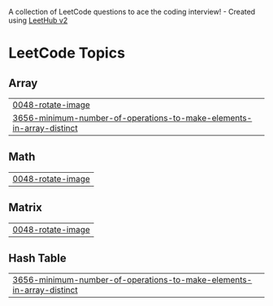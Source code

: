 A collection of LeetCode questions to ace the coding interview! - Created using [LeetHub v2](https://github.com/arunbhardwaj/LeetHub-2.0)
<!---LeetCode Topics Start-->
# LeetCode Topics
## Array
|  |
| ------- |
| [0048-rotate-image](https://github.com/ksharathkrishna/leetcode/tree/master/0048-rotate-image) |
| [3656-minimum-number-of-operations-to-make-elements-in-array-distinct](https://github.com/ksharathkrishna/leetcode/tree/master/3656-minimum-number-of-operations-to-make-elements-in-array-distinct) |
## Math
|  |
| ------- |
| [0048-rotate-image](https://github.com/ksharathkrishna/leetcode/tree/master/0048-rotate-image) |
## Matrix
|  |
| ------- |
| [0048-rotate-image](https://github.com/ksharathkrishna/leetcode/tree/master/0048-rotate-image) |
## Hash Table
|  |
| ------- |
| [3656-minimum-number-of-operations-to-make-elements-in-array-distinct](https://github.com/ksharathkrishna/leetcode/tree/master/3656-minimum-number-of-operations-to-make-elements-in-array-distinct) |
<!---LeetCode Topics End-->